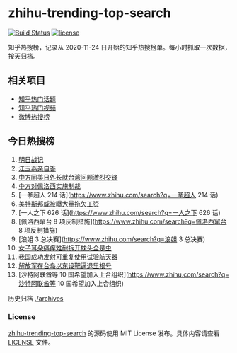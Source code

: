 # zhihu-trending-top-search

[![Build Status](https://github.com/justjavac/zhihu-trending-top-search/workflows/ci/badge.svg?branch=main)](https://github.com/justjavac/zhihu-trending-top-search/actions)
[![license](https://img.shields.io/github/license/justjavac/zhihu-trending-top-search)](https://github.com/justjavac/zhihu-trending-top-search/blob/main/LICENSE)

知乎热搜榜，记录从 2020-11-24 日开始的知乎热搜榜单。每小时抓取一次数据，按天[归档](./archives)。

## 相关项目

- [知乎热门话题](https://github.com/justjavac/zhihu-trending-hot-questions)
- [知乎热门视频](https://github.com/justjavac/zhihu-trending-hot-video)
- [微博热搜榜](https://github.com/justjavac/weibo-trending-hot-search)

## 今日热搜榜

<!-- BEGIN -->
<!-- 最后更新时间 Sat Aug 06 2022 10:48:49 GMT+0800 (China Standard Time) -->

1. [明日战记](https://www.zhihu.com/search?q=明日战记)
1. [江玉燕亲自答](https://www.zhihu.com/search?q=江玉燕亲自答)
1. [中方同美日外长就台湾问题激烈交锋](https://www.zhihu.com/search?q=中方同美日外长就台湾问题激烈交锋)
1. [中方对佩洛西实施制裁](https://www.zhihu.com/search?q=中方对佩洛西实施制裁)
1. [一拳超人 214 话](https://www.zhihu.com/search?q=一拳超人 214 话)
1. [美特斯邦威被曝大量拖欠工资](https://www.zhihu.com/search?q=美特斯邦威被曝大量拖欠工资)
1. [一人之下 626 话](https://www.zhihu.com/search?q=一人之下 626 话)
1. [佩洛西窜台 8 项反制措施](https://www.zhihu.com/search?q=佩洛西窜台 8 项反制措施)
1. [浪姐 3 总决赛](https://www.zhihu.com/search?q=浪姐 3 总决赛)
1. [女子耳朵痛痒难耐拆开枕头全是虫](https://www.zhihu.com/search?q=女子耳朵痛痒难耐拆开枕头全是虫)
1. [我国成功发射可重复使用试验航天器](https://www.zhihu.com/search?q=我国成功发射可重复使用试验航天器)
1. [解放军在台岛以东设靶逼退里根号](https://www.zhihu.com/search?q=解放军在台岛以东设靶逼退里根号)
1. [沙特阿联酋等 10 国希望加入上合组织](https://www.zhihu.com/search?q=沙特阿联酋等 10 国希望加入上合组织)

<!-- END -->

历史归档 [./archives](./archives)

### License

[zhihu-trending-top-search](https://github.com/justjavac/zhihu-trending-top-search)
的源码使用 MIT License 发布。具体内容请查看 [LICENSE](./LICENSE) 文件。
